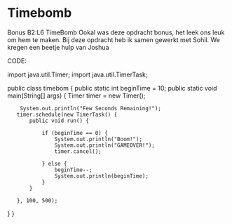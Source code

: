 # Timebomb

Bonus B2:L6 TimeBomb 
Ookal was deze opdracht bonus, het leek ons leuk om hem te maken.
Bij deze opdracht heb ik samen gewerkt met Sohil. We kregen een beetje hulp van Joshua

CODE:

import java.util.Timer;
import java.util.TimerTask;

public class timebom {
   public static int beginTime = 10;
   public static void main(String[] args) {
       Timer timer = new Timer();

        System.out.println("Few Seconds Remaining!");
       timer.schedule(new TimerTask() {
           public void run() {

               if (beginTime == 0) {
                   System.out.println("Boom!");
                   System.out.println("GAMEOVER!");
                   timer.cancel();

               } else {
                   beginTime--;
                   System.out.println(beginTime);
               }
           }

       }, 100, 500);
   }
}
